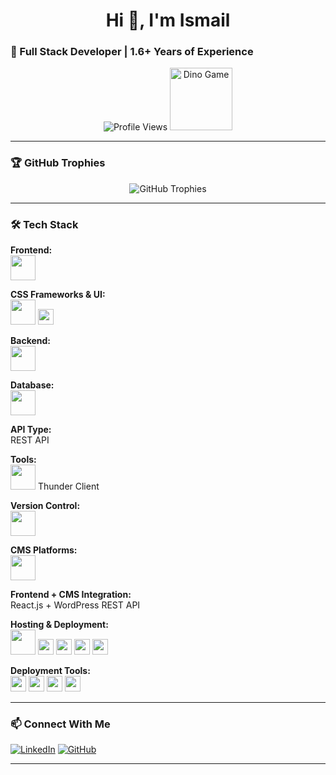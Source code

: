<h1 align="center">Hi 👋, I'm Ismail</h1>

### 🚀 Full Stack Developer | 1.6+ Years of Experience

<p align="center">
  <img src="https://komarev.com/ghpvc/?username=ismail-is&label=PROFILE+VIEWS" alt="Profile Views" />
  <img src="https://raw.githubusercontent.com/Ashutosh00710/Ashutosh00710/main/dino.gif" width="100" alt="Dino Game">
</p>

---

### 🏆 GitHub Trophies

<p align="center">
  <img src="https://github-profile-trophy.vercel.app/?username=ismail-is&theme=light&column=7" alt="GitHub Trophies" />
</p>

---

### 🛠️ Tech Stack

**Frontend:**
<br/>
<img src="https://skillicons.dev/icons?i=html,css,js,react,next,ts" height="40" />

**CSS Frameworks & UI:**
<br/>
<img src="https://skillicons.dev/icons?i=tailwind,bootstrap,sass" height="40" />
<img src="https://img.shields.io/badge/MUI-007FFF?style=flat&logo=mui&logoColor=white" height="25" />

**Backend:**
<br/>
<img src="https://skillicons.dev/icons?i=nodejs,express" height="40" />

**Database:**
<br/>
<img src="https://skillicons.dev/icons?i=mongodb" height="40" />

**API Type:**
<br/>
REST API

**Tools:**
<br/>
<img src="https://skillicons.dev/icons?i=postman" height="40" /> Thunder Client

**Version Control:**
<br/>
<img src="https://skillicons.dev/icons?i=git,github,bitbucket" height="40" />

**CMS Platforms:**
<br/>
<img src="https://skillicons.dev/icons?i=wordpress,shopify" height="40" />

**Frontend + CMS Integration:**
<br/>
React.js + WordPress REST API

**Hosting & Deployment:**
<br/>
<img src="https://skillicons.dev/icons?i=vercel,netlify" height="40" />
<img src="https://img.shields.io/badge/GitHub%20Pages-121013?style=flat&logo=github&logoColor=white" height="25" />
<img src="https://img.shields.io/badge/cPanel-FF6C2C?style=flat&logo=cpanel&logoColor=white" height="25" />
<img src="https://img.shields.io/badge/Ubuntu-E95420?style=flat&logo=ubuntu&logoColor=white" height="25" />
<img src="https://img.shields.io/badge/Render-46E3B7?style=flat&logo=render&logoColor=black" height="25" />

**Deployment Tools:**
<br/>
<img src="https://img.shields.io/badge/PuTTY-35495E?style=flat&logo=putty&logoColor=white" height="25" />
<img src="https://img.shields.io/badge/CloudPanel-0F172A?style=flat&logo=cloudflare&logoColor=white" height="25" />
<img src="https://img.shields.io/badge/Git%20Bash-F1502F?style=flat&logo=git&logoColor=white" height="25" />
<img src="https://img.shields.io/badge/Command%20Line-000000?style=flat&logo=windows-terminal&logoColor=white" height="25" />

---

### 📫 Connect With Me

[![LinkedIn](https://img.shields.io/badge/LinkedIn-blue?style=flat&logo=linkedin&logoColor=white)](https://www.linkedin.com/in/ismail-ismail-a39623261/)
[![GitHub](https://img.shields.io/badge/GitHub-121013?style=flat&logo=github&logoColor=white)](https://github.com/ismail-is)

---

